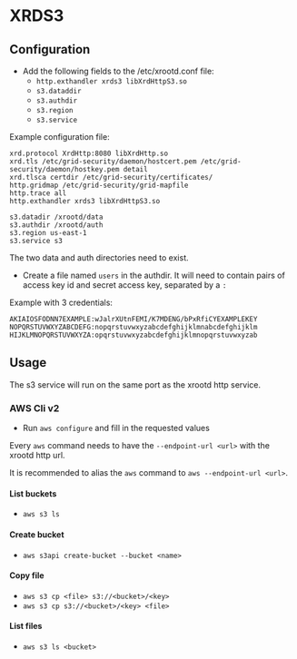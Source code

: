 # XRDS3

## Configuration

- Add the following fields to the /etc/xrootd.conf file:
  - `http.exthandler xrds3 libXrdHttpS3.so`
  - `s3.dataddir`
  - `s3.authdir`
  - `s3.region`
  - `s3.service`

Example configuration file:
```
xrd.protocol XrdHttp:8080 libXrdHttp.so
xrd.tls /etc/grid-security/daemon/hostcert.pem /etc/grid-security/daemon/hostkey.pem detail
xrd.tlsca certdir /etc/grid-security/certificates/
http.gridmap /etc/grid-security/grid-mapfile
http.trace all
http.exthandler xrds3 libXrdHttpS3.so

s3.datadir /xrootd/data
s3.authdir /xrootd/auth
s3.region us-east-1
s3.service s3
```

The two data and auth directories need to exist.

- Create a file named `users` in the authdir.
It will need to contain pairs of access key id and secret access key, separated by a `:`

Example with 3 credentials:
```
AKIAIOSFODNN7EXAMPLE:wJalrXUtnFEMI/K7MDENG/bPxRfiCYEXAMPLEKEY
NOPQRSTUVWXYZABCDEFG:nopqrstuvwxyzabcdefghijklmnabcdefghijklm
HIJKLMNOPQRSTUVWXYZA:opqrstuvwxyzabcdefghijklmnopqrstuvwxyzab
```

## Usage

The s3 service will run on the same port as the xrootd http service.

### AWS Cli v2

- Run `aws configure` and fill in the requested values

Every `aws` command needs to have the `--endpoint-url <url>` with the xrootd http url.

It is recommended to alias the `aws` command to `aws --endpoint-url <url>`.

#### List buckets
- `aws s3 ls`

#### Create bucket
- `aws s3api create-bucket --bucket <name>`

#### Copy file
- `aws s3 cp <file> s3://<bucket>/<key>`
- `aws s3 cp s3://<bucket>/<key> <file>`

#### List files
- `aws s3 ls <bucket>`
